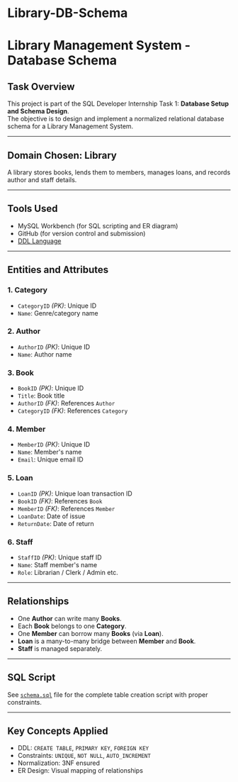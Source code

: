 # Library-DB-Schema

#  Library Management System - Database Schema

##  Task Overview

This project is part of the SQL Developer Internship Task 1: **Database Setup and Schema Design**.  
The objective is to design and implement a normalized relational database schema for a Library Management System.

---

##  Domain Chosen: Library

A library stores books, lends them to members, manages loans, and records author and staff details.

---

##  Tools Used

- MySQL Workbench (for SQL scripting and ER diagram)
- GitHub (for version control and submission)
- [DDL Language](https://www.w3schools.com/sql/sql_create_table.asp)

---

##  Entities and Attributes

### 1. **Category**
- `CategoryID` *(PK)*: Unique ID
- `Name`: Genre/category name

### 2. **Author**
- `AuthorID` *(PK)*: Unique ID
- `Name`: Author name

### 3. **Book**
- `BookID` *(PK)*: Unique ID
- `Title`: Book title
- `AuthorID` *(FK)*: References `Author`
- `CategoryID` *(FK)*: References `Category`

### 4. **Member**
- `MemberID` *(PK)*: Unique ID
- `Name`: Member's name
- `Email`: Unique email ID

### 5. **Loan**
- `LoanID` *(PK)*: Unique loan transaction ID
- `BookID` *(FK)*: References `Book`
- `MemberID` *(FK)*: References `Member`
- `LoanDate`: Date of issue
- `ReturnDate`: Date of return

### 6. **Staff**
- `StaffID` *(PK)*: Unique staff ID
- `Name`: Staff member's name
- `Role`: Librarian / Clerk / Admin etc.

---

##  Relationships

- One **Author** can write many **Books**.
- Each **Book** belongs to one **Category**.
- One **Member** can borrow many **Books** (via **Loan**).
- **Loan** is a many-to-many bridge between **Member** and **Book**.
- **Staff** is managed separately.

---
##  SQL Script

See [`schema.sql`](schema.sql) file for the complete table creation script with proper constraints.

---

##  Key Concepts Applied

- DDL: `CREATE TABLE`, `PRIMARY KEY`, `FOREIGN KEY`
- Constraints: `UNIQUE`, `NOT NULL`, `AUTO_INCREMENT`
- Normalization: 3NF ensured
- ER Design: Visual mapping of relationships


